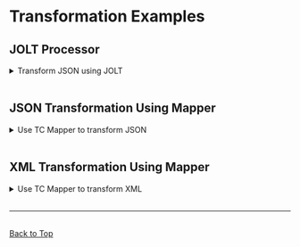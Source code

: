 # Transformation Examples

<!-- -------------------------------------------------------- -->

## JOLT Processor
<details><summary>Transform JSON using JOLT</summary>


#### Key Attributes
- `Handle HttpRequest`: Listens for incoming requests
	- Deault port is 8094
- `UpdateAttribute`: Adds an extra ttribute to the file
- `ReplaceText`: Replaces the flowfile content with a predetermined JSON body of text
- `JoltTransformJSON`: A JSON-to-JSON transformation takes place using JOLT transformation language
- `HandleHttpResponse`: Send a repsonse with the body of the transformed content back to the requestor

#### Developer Notes
- `HandleHttpRequest`
	- This processor requres the `StandardHttpContextMap` to be enabled for it to run
	- The `StandardHttpContextMap` specified in this processor must be the same `StandardHttpContextMap` specified in `HandleHttpResponse` processor

<br/> 
Four examples of JSON-to-JSON transformations using JOLT can be found in the Group_of_Jolt_Examples.xml template. 

See (detailed documentation)[../Transformations/GroupOfJoltExamples.pdf] for more details.

</details>
<br/>

<!-- -------------------------------------------------------- -->

## JSON Transformation Using Mapper
<details><summary>Use TC Mapper to transform JSON</summary>

#### Key Attributes
- `InvokeHttp`: invokes the weather API endpoint
- `ThreadConnectMapper`: transforms incoming JSON data into required JSON format
using jolt-specs.
- `EvaluateJsonPath`: extracts specified values from the incoming JSON based on the
path.
- `ReplaceText`: creates SQL statement with extracted flowfile attributes.
- `PutSQL`: executes the SQL command on the specified (postgres) database. PutSQL
inputs the record passed as data into “test” table.

#### Controller Services Used
- `StandardSSLContextService`: helps to communicate with secure API endpoint(HTTPS)
- `DBCPConnectionPool`: connects to the specified postgres database

#### Mapping Instructions
See [detailed documentation](../Transformations/Mapper_(JSON_Transformation).pdf)

</details>
<br/>

<!-- -------------------------------------------------------- -->

## XML Transformation Using Mapper
<details><summary>Use TC Mapper to transform XML </summary>

#### Key Attributes
- `InvokeHttp`: invokes the weather API endpoint
- `ThreadConnectMapper`: transforms incoming JSON data into required JSON format
using jolt-specs.
- `EvaluateJsonPath`: extracts specified values from the incoming JSON based on the
path.
- `ReplaceText`: creates SQL statement with extracted flowfile attributes.
- `PutSQL`: executes the SQL command on the specified (postgres) database. PutSQL
inputs the record passed as data into “test” table.

#### Controller Services Used
- `StandardSSLContextService`: helps to communicate with secure API endpoint(HTTPS)
- `DBCPConnectionPool`: connects to the specified postgres database

#### Mapping Instructions
See [detailed documentation](../Transformations/Mapper_(XML_Transformation).pdf)

</details>
<br/>

<!-- -------------------------------------------------------- -->

<hr/>
<br/>
<a href="#top">Back to Top</a>
